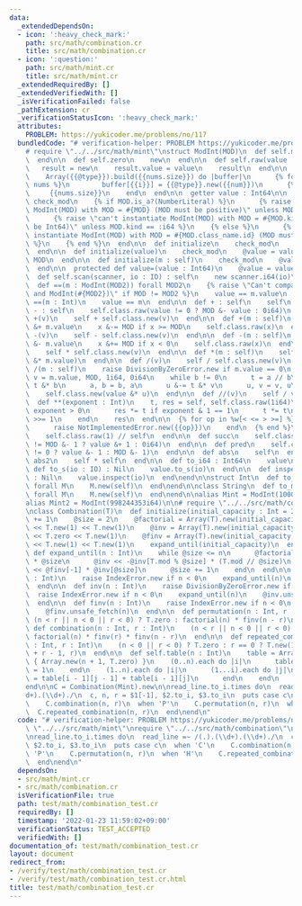 ```yaml
---
data:
  _extendedDependsOn:
  - icon: ':heavy_check_mark:'
    path: src/math/combination.cr
    title: src/math/combination.cr
  - icon: ':question:'
    path: src/math/mint.cr
    title: src/math/mint.cr
  _extendedRequiredBy: []
  _extendedVerifiedWith: []
  _isVerificationFailed: false
  _pathExtension: cr
  _verificationStatusIcon: ':heavy_check_mark:'
  attributes:
    PROBLEM: https://yukicoder.me/problems/no/117
  bundledCode: "# verification-helper: PROBLEM https://yukicoder.me/problems/no/117\n\
    # require \"../../src/math/mint\"\nstruct ModInt(MOD)\n  def self.mod\n    MOD\n\
    \  end\n\n  def self.zero\n    new\n  end\n\n  def self.raw(value : Int64)\n \
    \   result = new\n    result.value = value\n    result\n  end\n\n  macro [](*nums)\n\
    \    Array({{@type}}).build({{nums.size}}) do |buffer|\n      {% for num, i in\
    \ nums %}\n        buffer[{{i}}] = {{@type}}.new({{num}})\n      {% end %}\n \
    \     {{nums.size}}\n    end\n  end\n\n  getter value : Int64\n\n  private macro\
    \ check_mod\n    {% if MOD.is_a?(NumberLiteral) %}\n      {% raise \"can't instantiate\
    \ ModInt(MOD) with MOD = #{MOD} (MOD must be positive)\" unless MOD >= 1 %}\n\
    \      {% raise \"can't instantiate ModInt(MOD) with MOD = #{MOD.kind} (MOD must\
    \ be Int64)\" unless MOD.kind == :i64 %}\n    {% else %}\n      {% raise \"can't\
    \ instantiate ModInt(MOD) with MOD = #{MOD.class_name.id} (MOD must be an integer)\"\
    \ %}\n    {% end %}\n  end\n\n  def initialize\n    check_mod\n    @value = 0i64\n\
    \  end\n\n  def initialize(value)\n    check_mod\n    @value = value.to_i64 %\
    \ MOD\n  end\n\n  def initialize(m : self)\n    check_mod\n    @value = m.value\n\
    \  end\n\n  protected def value=(value : Int64)\n    @value = value\n  end\n\n\
    \  def self.scan(scanner, io : IO) : self\n    new scanner.i64(io)\n  end\n\n\
    \  def ==(m : ModInt(MOD2)) forall MOD2\n    {% raise \"Can't compare ModInt(#{MOD})\
    \ and ModInt(#{MOD2})\" if MOD != MOD2 %}\n    value == m.value\n  end\n\n  def\
    \ ==(m : Int)\n    value == m\n  end\n\n  def + : self\n    self\n  end\n\n  def\
    \ - : self\n    self.class.raw(value != 0 ? MOD &- value : 0i64)\n  end\n\n  def\
    \ +(v)\n    self + self.class.new(v)\n  end\n\n  def +(m : self)\n    x = value\
    \ &+ m.value\n    x &-= MOD if x >= MOD\n    self.class.raw(x)\n  end\n\n  def\
    \ -(v)\n    self - self.class.new(v)\n  end\n\n  def -(m : self)\n    x = value\
    \ &- m.value\n    x &+= MOD if x < 0\n    self.class.raw(x)\n  end\n\n  def *(v)\n\
    \    self * self.class.new(v)\n  end\n\n  def *(m : self)\n    self.class.new(value\
    \ &* m.value)\n  end\n\n  def /(v)\n    self / self.class.new(v)\n  end\n\n  def\
    \ /(m : self)\n    raise DivisionByZeroError.new if m.value == 0\n    a, b, u,\
    \ v = m.value, MOD, 1i64, 0i64\n    while b != 0\n      t = a // b\n      a &-=\
    \ t &* b\n      a, b = b, a\n      u &-= t &* v\n      u, v = v, u\n    end\n\
    \    self.class.new(value &* u)\n  end\n\n  def //(v)\n    self / v\n  end\n\n\
    \  def **(exponent : Int)\n    t, res = self, self.class.raw(1i64)\n    while\
    \ exponent > 0\n      res *= t if exponent & 1 == 1\n      t *= t\n      exponent\
    \ >>= 1\n    end\n    res\n  end\n\n  {% for op in %w[< <= > >=] %}\n    def {{op.id}}(other)\n\
    \      raise NotImplementedError.new({{op}})\n    end\n  {% end %}\n\n  def inv\n\
    \    self.class.raw(1) // self\n  end\n\n  def succ\n    self.class.raw(value\
    \ != MOD &- 1 ? value &+ 1 : 0i64)\n  end\n\n  def pred\n    self.class.raw(value\
    \ != 0 ? value &- 1 : MOD &- 1)\n  end\n\n  def abs\n    self\n  end\n\n  def\
    \ abs2\n    self * self\n  end\n\n  def to_i64 : Int64\n    value\n  end\n\n \
    \ def to_s(io : IO) : Nil\n    value.to_s(io)\n  end\n\n  def inspect(io : IO)\
    \ : Nil\n    value.inspect(io)\n  end\nend\n\nstruct Int\n  def to_m(type : M.class)\
    \ forall M\n    M.new(self)\n  end\nend\n\nclass String\n  def to_m(type : M.class)\
    \ forall M\n    M.new(self)\n  end\nend\n\nalias Mint = ModInt(1000000007i64)\n\
    alias Mint2 = ModInt(998244353i64)\n\n# require \"../../src/math/combination\"\
    \nclass Combination(T)\n  def initialize(initial_capacity : Int = 2)\n    initial_capacity\
    \ += 1\n    @size = 2\n    @factorial = Array(T).new(initial_capacity)\n    @factorial\
    \ << T.new(1) << T.new(1)\n    @inv = Array(T).new(initial_capacity)\n    @inv\
    \ << T.zero << T.new(1)\n    @finv = Array(T).new(initial_capacity)\n    @finv\
    \ << T.new(1) << T.new(1)\n    expand_until(initial_capacity)\n  end\n\n  private\
    \ def expand_until(n : Int)\n    while @size <= n\n      @factorial << @factorial[-1]\
    \ * @size\n      @inv << -@inv[T.mod % @size] * (T.mod // @size)\n      @finv\
    \ << @finv[-1] * @inv[@size]\n      @size += 1\n    end\n  end\n\n  def factorial(n\
    \ : Int)\n    raise IndexError.new if n < 0\n    expand_until(n)\n    @factorial.unsafe_fetch(n)\n\
    \  end\n\n  def inv(n : Int)\n    raise DivisionByZeroError.new if n == 0\n  \
    \  raise IndexError.new if n < 0\n    expand_until(n)\n    @inv.unsafe_fetch(n)\n\
    \  end\n\n  def finv(n : Int)\n    raise IndexError.new if n < 0\n    expand_until(n)\n\
    \    @finv.unsafe_fetch(n)\n  end\n\n  def permutation(n : Int, r : Int)\n   \
    \ (n < r || n < 0 || r < 0) ? T.zero : factorial(n) * finv(n - r)\n  end\n\n \
    \ def combination(n : Int, r : Int)\n    (n < r || n < 0 || r < 0) ? T.zero :\
    \ factorial(n) * finv(r) * finv(n - r)\n  end\n\n  def repeated_combination(n\
    \ : Int, r : Int)\n    (n < 0 || r < 0) ? T.zero : r == 0 ? T.new(1) : combination(n\
    \ + r - 1, r)\n  end\n\n  def self.table(n : Int)\n    table = Array.new(n + 1)\
    \ { Array.new(n + 1, T.zero) }\n    (0..n).each do |i|\n      table[i][0] = table[i][i]\
    \ = 1\n    end\n    (1..n).each do |i|\n      (1...i).each do |j|\n        table[i][j]\
    \ = table[i - 1][j - 1] + table[i - 1][j]\n      end\n    end\n    table\n  end\n\
    end\n\nC = Combination(Mint).new\n\nread_line.to_i.times do\n  read_line =~ /(.).(\\\
    d+).(\\d+)./\n  c, n, r = $1[-1], $2.to_i, $3.to_i\n  puts case c\n  when 'C'\n\
    \    C.combination(n, r)\n  when 'P'\n    C.permutation(n, r)\n  when 'H'\n  \
    \  C.repeated_combination(n, r)\n  end\nend\n"
  code: "# verification-helper: PROBLEM https://yukicoder.me/problems/no/117\nrequire\
    \ \"../../src/math/mint\"\nrequire \"../../src/math/combination\"\nC = Combination(Mint).new\n\
    \nread_line.to_i.times do\n  read_line =~ /(.).(\\d+).(\\d+)./\n  c, n, r = $1[-1],\
    \ $2.to_i, $3.to_i\n  puts case c\n  when 'C'\n    C.combination(n, r)\n  when\
    \ 'P'\n    C.permutation(n, r)\n  when 'H'\n    C.repeated_combination(n, r)\n\
    \  end\nend\n"
  dependsOn:
  - src/math/mint.cr
  - src/math/combination.cr
  isVerificationFile: true
  path: test/math/combination_test.cr
  requiredBy: []
  timestamp: '2022-01-23 11:59:02+09:00'
  verificationStatus: TEST_ACCEPTED
  verifiedWith: []
documentation_of: test/math/combination_test.cr
layout: document
redirect_from:
- /verify/test/math/combination_test.cr
- /verify/test/math/combination_test.cr.html
title: test/math/combination_test.cr
---
```

